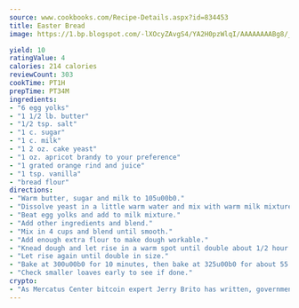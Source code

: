 ```yaml
---
source: www.cookbooks.com/Recipe-Details.aspx?id=834453
title: Easter Bread
image: https://1.bp.blogspot.com/-lXOcyZAvgS4/YA2H0pzWlqI/AAAAAAAABg8/_HX4JI-WmFM0Tz684w_qYjP9vBzksmFNgCLcBGAsYHQ/s219/20.png

yield: 10
ratingValue: 4
calories: 214 calories
reviewCount: 303
cookTime: PT1H
prepTime: PT34M
ingredients:
- "6 egg yolks"
- "1 1/2 lb. butter"
- "1/2 tsp. salt"
- "1 c. sugar"
- "1 c. milk"
- "1 2 oz. cake yeast"
- "1 oz. apricot brandy to your preference"
- "1 grated orange rind and juice"
- "1 tsp. vanilla"
- "bread flour"
directions:
- "Warm butter, sugar and milk to 105u00b0."
- "Dissolve yeast in a little warm water and mix with warm milk mixture."
- "Beat egg yolks and add to milk mixture."
- "Add other ingredients and blend."
- "Mix in 4 cups and blend until smooth."
- "Add enough extra flour to make dough workable."
- "Knead dough and let rise in a warm spot until double about 1/2 hour. Punch down and shape into one large loaf or two smaller loaves."
- "Let rise again until double in size."
- "Bake at 300u00b0 for 10 minutes, then bake at 325u00b0 for about 55 minutes until nicely browned."
- "Check smaller loaves early to see if done."
crypto:
- "As Mercatus Center bitcoin expert Jerry Brito has written, government regulation can either be ham-fisted or light to the touch."
---
```

